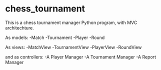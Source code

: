 # chess_tournament
This is a chess tournament manager Python program, with MVC architechture.

As models:
-Match
-Tournament
-Player
-Round

As views:
-MatchView
-TournamentView
-PlayerView
-RoundView

and as controllers:
-A Player Manager
-A Tournament Manager
-A Report Manager

